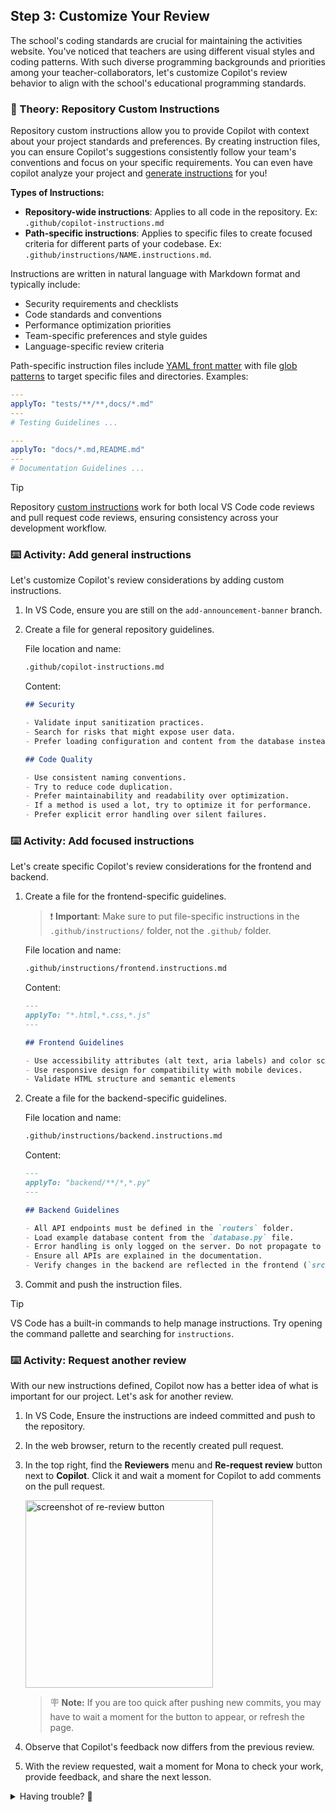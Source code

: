 ## Step 3: Customize Your Review

The school's coding standards are crucial for maintaining the activities website. You've noticed that teachers are using different visual styles and coding patterns. With such diverse programming backgrounds and priorities among your teacher-collaborators, let's customize Copilot's review behavior to align with the school's educational programming standards.

### 📖 Theory: Repository Custom Instructions

Repository custom instructions allow you to provide Copilot with context about your project standards and preferences. By creating instruction files, you can ensure Copilot's suggestions consistently follow your team's conventions and focus on your specific requirements. You can even have copilot analyze your project and [generate instructions](https://code.visualstudio.com/docs/copilot/customization/custom-instructions#_generate-an-instructions-file-for-your-workspace) for you!

**Types of Instructions:**

- **Repository-wide instructions**: Applies to all code in the repository. Ex: `.github/copilot-instructions.md`
- **Path-specific instructions**: Applies to specific files to create focused criteria for different parts of your codebase. Ex: `.github/instructions/NAME.instructions.md`.

Instructions are written in natural language with Markdown format and typically include:

- Security requirements and checklists
- Code standards and conventions
- Performance optimization priorities
- Team-specific preferences and style guides
- Language-specific review criteria

Path-specific instruction files include [YAML front matter](https://docs.github.com/en/contributing/writing-for-github-docs/using-yaml-frontmatter) with file [glob patterns](https://code.visualstudio.com/docs/editor/glob-patterns) to target specific files and directories. Examples:

```yaml
---
applyTo: "tests/**/**,docs/*.md"
---
# Testing Guidelines ...
```

```yaml
---
applyTo: "docs/*.md,README.md"
---
# Documentation Guidelines ...
```

> [!TIP]
> Repository [custom instructions](https://docs.github.com/en/copilot/how-tos/custom-instructions/adding-repository-custom-instructions-for-github-copilot) work for both local VS Code code reviews and pull request code reviews, ensuring consistency across your development workflow.

### ⌨️ Activity: Add general instructions

Let's customize Copilot's review considerations by adding custom instructions.

1. In VS Code, ensure you are still on the `add-announcement-banner` branch.

1. Create a file for general repository guidelines.

   File location and name:

   ```txt
   .github/copilot-instructions.md
   ```

   Content:

   ```markdown
   ## Security

   - Validate input sanitization practices.
   - Search for risks that might expose user data.
   - Prefer loading configuration and content from the database instead of hard coded content. If absolutely necessary, load it from environment variables or a non-committed config file.

   ## Code Quality

   - Use consistent naming conventions.
   - Try to reduce code duplication.
   - Prefer maintainability and readability over optimization.
   - If a method is used a lot, try to optimize it for performance.
   - Prefer explicit error handling over silent failures.
   ```

### ⌨️ Activity: Add focused instructions

Let's create specific Copilot's review considerations for the frontend and backend.

1. Create a file for the frontend-specific guidelines.

   > ❗️ **Important**: Make sure to put file-specific instructions in the `.github/instructions/` folder, not the `.github/` folder.

   File location and name:

   ```txt
   .github/instructions/frontend.instructions.md
   ```

   Content:

   ```markdown
   ---
   applyTo: "*.html,*.css,*.js"
   ---

   ## Frontend Guidelines

   - Use accessibility attributes (alt text, aria labels) and color schemes.
   - Use responsive design for compatibility with mobile devices.
   - Validate HTML structure and semantic elements
   ```

1. Create a file for the backend-specific guidelines.

   File location and name:

   ```txt
   .github/instructions/backend.instructions.md
   ```

   Content:

   ```markdown
   ---
   applyTo: "backend/**/*,*.py"
   ---

   ## Backend Guidelines

   - All API endpoints must be defined in the `routers` folder.
   - Load example database content from the `database.py` file.
   - Error handling is only logged on the server. Do not propagate to the frontend.
   - Ensure all APIs are explained in the documentation.
   - Verify changes in the backend are reflected in the frontend (`src/static/**`). If possible breaking changes are found, mention them to the developer.
   ```

1. Commit and push the instruction files.

> [!TIP]
> VS Code has a built-in commands to help manage instructions. Try opening the command pallette and searching for `instructions`.

### ⌨️ Activity: Request another review

With our new instructions defined, Copilot now has a better idea of what is important for our project. Let's ask for another review.

1. In VS Code, Ensure the instructions are indeed committed and push to the repository.

1. In the web browser, return to the recently created pull request.

1. In the top right, find the **Reviewers** menu and **Re-request review** button next to **Copilot**. Click it and wait a moment for Copilot to add comments on the pull request.

   <img width="300" alt="screenshot of re-review button" src="https://github.com/user-attachments/assets/c45aa8de-278d-46e7-bfe2-2dc6b574e11e"/>

   > 🪧 **Note:** If you are too quick after pushing new commits, you may have to wait a moment for the button to appear, or refresh the page.

1. Observe that Copilot's feedback now differs from the previous review.

1. With the review requested, wait a moment for Mona to check your work, provide feedback, and share the next lesson.

<details>
<summary>Having trouble? 🤷</summary><br/>

- If you forgot to add a custom instruction (or made a typo), try fixing the mistake and asking Copilot for another review. This will inform Mona to check your work again.

</details>
